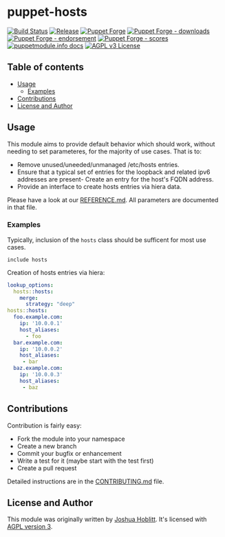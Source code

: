 # puppet-hosts

[![Build Status](https://github.com/voxpupuli/puppet-hosts/workflows/CI/badge.svg)](https://github.com/voxpupuli/puppet-hosts/actions?query=workflow%3ACI)
[![Release](https://github.com/voxpupuli/puppet-hosts/actions/workflows/release.yml/badge.svg)](https://github.com/voxpupuli/puppet-hosts/actions/workflows/release.yml)
[![Puppet Forge](https://img.shields.io/puppetforge/v/puppet/hosts.svg)](https://forge.puppetlabs.com/puppet/hosts)
[![Puppet Forge - downloads](https://img.shields.io/puppetforge/dt/puppet/hosts.svg)](https://forge.puppetlabs.com/puppet/hosts)
[![Puppet Forge - endorsement](https://img.shields.io/puppetforge/e/puppet/hosts.svg)](https://forge.puppetlabs.com/puppet/hosts)
[![Puppet Forge - scores](https://img.shields.io/puppetforge/f/puppet/hosts.svg)](https://forge.puppetlabs.com/puppet/hosts)
[![puppetmodule.info docs](http://www.puppetmodule.info/images/badge.png)](http://www.puppetmodule.info/m/puppet-hosts)
[![AGPL v3 License](https://img.shields.io/github/license/voxpupuli/puppet-hosts.svg)](LICENSE)

## Table of contents

* [Usage](#hosts-setup)
  * [Examples](#examples)
* [Contributions](#contributions)
* [License and Author](#license-and-author)

## Usage

This module aims to provide default behavior which should work, without needing to set parameteres, for the majority of use cases.  That is to:

- Remove unused/uneeded/unmanaged /etc/hosts entries.
- Ensure that a typical set of entries for the loopback and related ipv6 addresses are present- Create an entry for the host's FQDN address.
- Provide an interface to create hosts entries via hiera data.

Please have a look at our [REFERENCE.md](https://github.com/voxpupuli/puppet-hosts/blob/master/REFERENCE.md). All parameters are documented in that file.

### Examples

Typically, inclusion of the `hosts` class should be sufficent for most use cases.

```puppet
include hosts
```

Creation of hosts entries via hiera:

```yaml
lookup_options:
  hosts::hosts:
    merge:
      strategy: "deep"
hosts::hosts:
  foo.example.com:
    ip: '10.0.0.1'
    host_aliases:
      - foo
  bar.example.com:
    ip: '10.0.0.2'
    host_aliases:
     - bar
  baz.example.com:
    ip: '10.0.0.3'
    host_aliases:
     - baz
```

## Contributions

Contribution is fairly easy:

* Fork the module into your namespace
* Create a new branch
* Commit your bugfix or enhancement
* Write a test for it (maybe start with the test first)
* Create a pull request

Detailed instructions are in the [CONTRIBUTING.md](https://github.com/voxpupuli/puppet-hosts/blob/master/.github/CONTRIBUTING.md)
file.

## License and Author

This module was originally written by [Joshua Hoblitt](https://github.com/jhoblitt).
It's licensed with [AGPL version 3](LICENSE).
